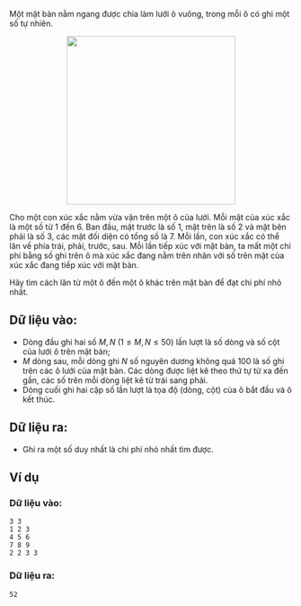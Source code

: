 Một mặt bàn nằm ngang được chia làm lưới ô vuông, trong mỗi ô có ghi một số tự nhiên.

<center><img src="/images/problems/692/XUCXAC.png" width="300px" /></center>

Cho một con xúc xắc nằm vừa vặn trên một ô của lưới. Mỗi mặt của xúc xắc là một số từ $1$ đến $6$. Ban đầu, mặt trước là số $1$, mặt trên là số $2$ và mặt bên phải là số $3$, các mặt đối diện có tổng số là $7$. Mỗi lần, con xúc xắc có thể lăn về phía trái, phải, trước, sau. Mỗi lần tiếp xúc với mặt bàn, ta mất một chi phí bằng số ghi trên ô mà xúc xắc đang nằm trên nhân với số trên mặt của xúc xắc đang tiếp xúc với mặt bàn.

Hãy tìm cách lăn từ một ô đến một ô khác trên mặt bàn để đạt chi phí nhỏ nhất.

## Dữ liệu vào:
- Dòng đầu ghi hai số $M, N\ (1 ≤ M, N ≤ 50)$ lần lượt là số dòng và số cột của lưới ô trên mặt bàn;
- $M$ dòng sau, mỗi dòng ghi $N$ số nguyên dương không quá $100$ là số ghi trên các ô lưới của mặt bàn. Các dòng được liệt kê theo thứ tự từ xa đến gần, các số trên mỗi dòng liệt kê từ trái sang phải.
- Dòng cuối ghi hai cặp số lần lượt là tọa độ (dòng, cột) của ô bắt đầu và ô kết thúc.

## Dữ liệu ra:
- Ghi ra một số duy nhất là chi phí nhỏ nhất tìm được.

## Ví dụ
### Dữ liệu vào:
```
3 3
1 2 3
4 5 6
7 8 9
2 2 3 3
```

### Dữ liệu ra:
```
52
```